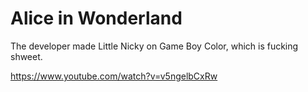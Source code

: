 # Alice in Wonderland

The developer made Little Nicky on Game Boy Color, which is fucking shweet.

https://www.youtube.com/watch?v=v5ngelbCxRw